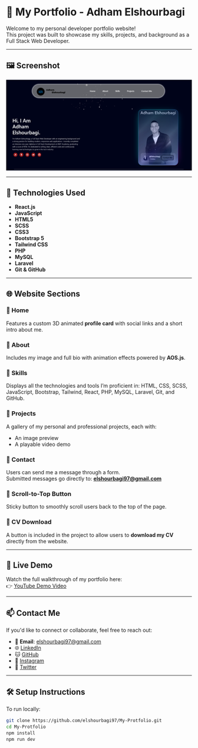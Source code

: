 # 💼 My Portfolio - Adham Elshourbagi

Welcome to my personal developer portfolio website!  
This project was built to showcase my skills, projects, and background as a Full Stack Web Developer.

---

## 🖼️ Screenshot

![Portfolio Home](./public/Home.png)

---

## 🚀 Technologies Used

- **React.js**
- **JavaScript**
- **HTML5**
- **SCSS**
- **CSS3**
- **Bootstrap 5**
- **Tailwind CSS**
- **PHP**
- **MySQL**
- **Laravel**
- **Git & GitHub**

---

## 🌐 Website Sections

### 🔹 Home  
Features a custom 3D animated **profile card** with social links and a short intro about me.

### 🔹 About  
Includes my image and full bio with animation effects powered by **AOS.js**.

### 🔹 Skills  
Displays all the technologies and tools I’m proficient in:
HTML, CSS, SCSS, JavaScript, Bootstrap, Tailwind, React, PHP, MySQL, Laravel, Git, and GitHub.

### 🔹 Projects  
A gallery of my personal and professional projects, each with:
- An image preview  
- A playable video demo  

### 🔹 Contact  
Users can send me a message through a form.  
Submitted messages go directly to: **elshourbagi97@gmail.com**

### 🔹 Scroll-to-Top Button  
Sticky button to smoothly scroll users back to the top of the page.

### 🔹 CV Download  
A button is included in the project to allow users to **download my CV** directly from the website.

---

## 🎥 Live Demo

Watch the full walkthrough of my portfolio here:  
👉 [YouTube Demo Video](https://youtu.be/jwijybA_H14)

---

## 📫 Contact Me

If you'd like to connect or collaborate, feel free to reach out:

- 📧 **Email**: elshourbagi97@gmail.com  
- 🌐 [LinkedIn](https://www.linkedin.com/in/elshourbagii)  
- 🐱 [GitHub](https://github.com/elshourbagi97)  
- 📸 [Instagram](https://www.instagram.com/elshourbagi)  
- 🧵 [Twitter](https://x.com/elshourbagii)

---

## 🛠️ Setup Instructions

To run locally:

```bash
git clone https://github.com/elshourbagi97/My-Protfolio.git
cd My-Protfolio
npm install
npm run dev
